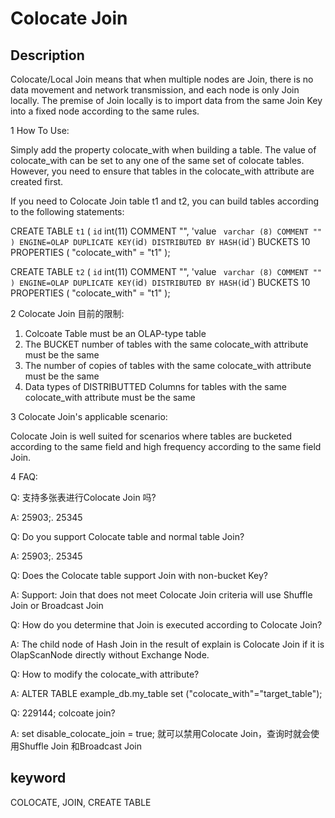 # Colocate Join
## Description
Colocate/Local Join means that when multiple nodes are Join, there is no data movement and network transmission, and each node is only Join locally.
The premise of Join locally is to import data from the same Join Key into a fixed node according to the same rules.

1 How To Use:

Simply add the property colocate_with when building a table. The value of colocate_with can be set to any one of the same set of colocate tables.
However, you need to ensure that tables in the colocate_with attribute are created first.

If you need to Colocate Join table t1 and t2, you can build tables according to the following statements:

CREATE TABLE `t1` (
`id` int(11) COMMENT "",
'value ` varchar (8) COMMENT ""
) ENGINE=OLAP
DUPLICATE KEY(`id`)
DISTRIBUTED BY HASH(`id`) BUCKETS 10
PROPERTIES (
"colocate_with" = "t1"
);

CREATE TABLE `t2` (
`id` int(11) COMMENT "",
'value ` varchar (8) COMMENT ""
) ENGINE=OLAP
DUPLICATE KEY(`id`)
DISTRIBUTED BY HASH(`id`) BUCKETS 10
PROPERTIES (
"colocate_with" = "t1"
);

2 Colocate Join 目前的限制:

1. Colcoate Table must be an OLAP-type table
2. The BUCKET number of tables with the same colocate_with attribute must be the same
3. The number of copies of tables with the same colocate_with attribute must be the same
4. Data types of DISTRIBUTTED Columns for tables with the same colocate_with attribute must be the same

3 Colocate Join's applicable scenario:

Colocate Join is well suited for scenarios where tables are bucketed according to the same field and high frequency according to the same field Join.

4 FAQ:

Q: 支持多张表进行Colocate Join 吗?

A: 25903;. 25345

Q: Do you support Colocate table and normal table Join?

A: 25903;. 25345

Q: Does the Colocate table support Join with non-bucket Key?

A: Support: Join that does not meet Colocate Join criteria will use Shuffle Join or Broadcast Join

Q: How do you determine that Join is executed according to Colocate Join?

A: The child node of Hash Join in the result of explain is Colocate Join if it is OlapScanNode directly without Exchange Node.

Q: How to modify the colocate_with attribute?

A: ALTER TABLE example_db.my_table set ("colocate_with"="target_table");

Q: 229144; colcoate join?

A: set disable_colocate_join = true; 就可以禁用Colocate Join，查询时就会使用Shuffle Join 和Broadcast Join

## keyword

COLOCATE, JOIN, CREATE TABLE
